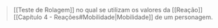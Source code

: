 > [[Teste de Rolagem]] no qual se utilizam os valores da [[Reação]] [[Capítulo 4 - Reações#Mobilidade|Mobilidade]] de um personagem.
